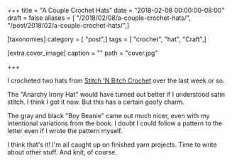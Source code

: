 +++
title = "A Couple Crochet Hats"
date = "2018-02-08 00:00:00-08:00"
draft = false
aliases = [ "/2018/02/08/a-couple-crochet-hats/", "/post/2018/02/a-couple-crochet-hats/",]

[taxonomies]
category = [ "post",]
tags = [ "crochet", "hat", "Craft",]

[extra.cover_image]
caption = ""
path = "cover.jpg"

+++

I crocheted two hats from [Stitch 'N Bitch Crochet][] over the last week or so.

[Stitch 'N Bitch Crochet]: https://www.goodreads.com/book/show/57512.Stitch_n_Bitch_Crochet
<!--more-->

The "Anarchy Irony Hat" would have turned out better if I understood satin stitch. I think I got it now. But
this has a certain goofy charm.

The gray and black "Boy Beanie" came out much nicer, even with my intentional
variations from the book. I doubt I could follow a pattern to the letter even if I wrote the pattern myself.

I think that's it! I'm all caught up on finished yarn projects. Time to write about other stuff. And knit, of
course.